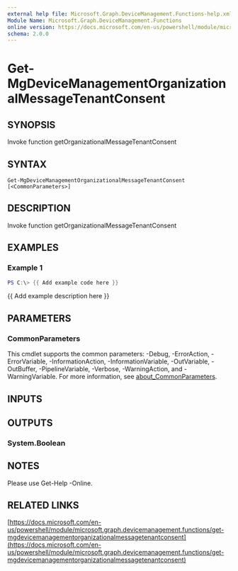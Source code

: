 ```yaml
---
external help file: Microsoft.Graph.DeviceManagement.Functions-help.xml
Module Name: Microsoft.Graph.DeviceManagement.Functions
online version: https://docs.microsoft.com/en-us/powershell/module/microsoft.graph.devicemanagement.functions/get-mgdevicemanagementorganizationalmessagetenantconsent
schema: 2.0.0
---
```


# Get-MgDeviceManagementOrganizationalMessageTenantConsent

## SYNOPSIS
Invoke function getOrganizationalMessageTenantConsent

## SYNTAX

```
Get-MgDeviceManagementOrganizationalMessageTenantConsent [<CommonParameters>]
```

## DESCRIPTION
Invoke function getOrganizationalMessageTenantConsent

## EXAMPLES

### Example 1
```powershell
PS C:\> {{ Add example code here }}
```

{{ Add example description here }}

## PARAMETERS

### CommonParameters
This cmdlet supports the common parameters: -Debug, -ErrorAction, -ErrorVariable, -InformationAction, -InformationVariable, -OutVariable, -OutBuffer, -PipelineVariable, -Verbose, -WarningAction, and -WarningVariable. For more information, see [about_CommonParameters](http://go.microsoft.com/fwlink/?LinkID=113216).

## INPUTS

## OUTPUTS

### System.Boolean
## NOTES
Please use Get-Help -Online.

## RELATED LINKS

[https://docs.microsoft.com/en-us/powershell/module/microsoft.graph.devicemanagement.functions/get-mgdevicemanagementorganizationalmessagetenantconsent](https://docs.microsoft.com/en-us/powershell/module/microsoft.graph.devicemanagement.functions/get-mgdevicemanagementorganizationalmessagetenantconsent)

